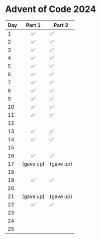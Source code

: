 # Advent of Code 2024

| Day |  Part 1   | Part 2    | 
|:----|:---------:|-----------| 
| 1   |     ✅     | ✅         | 
| 2   |     ✅     | ✅         | 
| 3   |     ✅     | ✅         | 
| 4   |     ✅     | ✅         | 
| 5   |     ✅     | ✅         | 
| 6   |     ✅     | ✅         | 
| 7   |     ✅     | ✅         | 
| 8   |     ✅     | ✅         | 
| 9   |     ✅     | ✅         | 
| 10  |     ✅     | ✅         | 
| 11  |     ✅     | ✅         | 
| 12  |           |           | 
| 13  |     ✅     | ✅         | 
| 14  |     ✅     | ✅         |
| 15  |           |           |
| 16  |     ✅     | ✅         |
| 17  | (gave up) | (gave up) |
| 18  |           |           |
| 19  |     ✅     | ✅         |
| 20  |           |           |
| 21  | (gave up) | (gave up) |
| 22  |     ✅     | ✅         |
| 23  |           |           |
| 24  |           |           |
| 25  |           |           |
